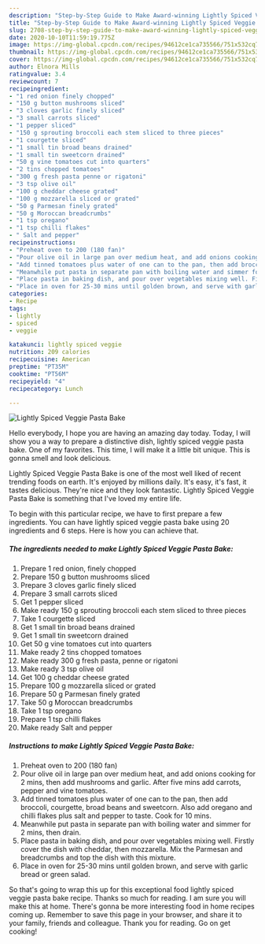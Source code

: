 ```yaml
---
description: "Step-by-Step Guide to Make Award-winning Lightly Spiced Veggie Pasta Bake"
title: "Step-by-Step Guide to Make Award-winning Lightly Spiced Veggie Pasta Bake"
slug: 2708-step-by-step-guide-to-make-award-winning-lightly-spiced-veggie-pasta-bake
date: 2020-10-10T11:59:19.775Z
image: https://img-global.cpcdn.com/recipes/94612ce1ca735566/751x532cq70/lightly-spiced-veggie-pasta-bake-recipe-main-photo.jpg
thumbnail: https://img-global.cpcdn.com/recipes/94612ce1ca735566/751x532cq70/lightly-spiced-veggie-pasta-bake-recipe-main-photo.jpg
cover: https://img-global.cpcdn.com/recipes/94612ce1ca735566/751x532cq70/lightly-spiced-veggie-pasta-bake-recipe-main-photo.jpg
author: Elnora Mills
ratingvalue: 3.4
reviewcount: 7
recipeingredient:
- "1 red onion finely chopped"
- "150 g button mushrooms sliced"
- "3 cloves garlic finely sliced"
- "3 small carrots sliced"
- "1 pepper sliced"
- "150 g sprouting broccoli each stem sliced to three pieces"
- "1 courgette sliced"
- "1 small tin broad beans drained"
- "1 small tin sweetcorn drained"
- "50 g vine tomatoes cut into quarters"
- "2 tins chopped tomatoes"
- "300 g fresh pasta penne or rigatoni"
- "3 tsp olive oil"
- "100 g cheddar cheese grated"
- "100 g mozzarella sliced or grated"
- "50 g Parmesan finely grated"
- "50 g Moroccan breadcrumbs"
- "1 tsp oregano"
- "1 tsp chilli flakes"
- " Salt and pepper"
recipeinstructions:
- "Preheat oven to 200 (180 fan)"
- "Pour olive oil in large pan over medium heat, and add onions cooking for 2 mins, then add mushrooms and garlic. After five mins add carrots, pepper and vine tomatoes."
- "Add tinned tomatoes plus water of one can to the pan, then add broccoli, courgette, broad beans and sweetcorn. Also add oregano and chilli flakes plus salt and pepper to taste. Cook for 10 mins."
- "Meanwhile put pasta in separate pan with boiling water and simmer for 2 mins, then drain."
- "Place pasta in baking dish, and pour over vegetables mixing well. Firstly cover the dish with cheddar, then mozzarella. Mix the Parmesan and breadcrumbs and top the dish with this mixture."
- "Place in oven for 25-30 mins until golden brown, and serve with garlic bread or green salad."
categories:
- Recipe
tags:
- lightly
- spiced
- veggie

katakunci: lightly spiced veggie 
nutrition: 209 calories
recipecuisine: American
preptime: "PT35M"
cooktime: "PT56M"
recipeyield: "4"
recipecategory: Lunch

---
```



![Lightly Spiced Veggie Pasta Bake](https://img-global.cpcdn.com/recipes/94612ce1ca735566/751x532cq70/lightly-spiced-veggie-pasta-bake-recipe-main-photo.jpg)

Hello everybody, I hope you are having an amazing day today. Today, I will show you a way to prepare a distinctive dish, lightly spiced veggie pasta bake. One of my favorites. This time, I will make it a little bit unique. This is gonna smell and look delicious.

Lightly Spiced Veggie Pasta Bake is one of the most well liked of recent trending foods on earth. It's enjoyed by millions daily. It's easy, it's fast, it tastes delicious. They're nice and they look fantastic. Lightly Spiced Veggie Pasta Bake is something that I've loved my entire life.




To begin with this particular recipe, we have to first prepare a few ingredients. You can have lightly spiced veggie pasta bake using 20 ingredients and 6 steps. Here is how you can achieve that.

<!--inarticleads1-->

##### The ingredients needed to make Lightly Spiced Veggie Pasta Bake:

1. Prepare 1 red onion, finely chopped
1. Prepare 150 g button mushrooms sliced
1. Prepare 3 cloves garlic finely sliced
1. Prepare 3 small carrots sliced
1. Get 1 pepper sliced
1. Make ready 150 g sprouting broccoli each stem sliced to three pieces
1. Take 1 courgette sliced
1. Get 1 small tin broad beans drained
1. Get 1 small tin sweetcorn drained
1. Get 50 g vine tomatoes cut into quarters
1. Make ready 2 tins chopped tomatoes
1. Make ready 300 g fresh pasta, penne or rigatoni
1. Make ready 3 tsp olive oil
1. Get 100 g cheddar cheese grated
1. Prepare 100 g mozzarella sliced or grated
1. Prepare 50 g Parmesan finely grated
1. Take 50 g Moroccan breadcrumbs
1. Take 1 tsp oregano
1. Prepare 1 tsp chilli flakes
1. Make ready  Salt and pepper




<!--inarticleads2-->

##### Instructions to make Lightly Spiced Veggie Pasta Bake:

1. Preheat oven to 200 (180 fan)
1. Pour olive oil in large pan over medium heat, and add onions cooking for 2 mins, then add mushrooms and garlic. After five mins add carrots, pepper and vine tomatoes.
1. Add tinned tomatoes plus water of one can to the pan, then add broccoli, courgette, broad beans and sweetcorn. Also add oregano and chilli flakes plus salt and pepper to taste. Cook for 10 mins.
1. Meanwhile put pasta in separate pan with boiling water and simmer for 2 mins, then drain.
1. Place pasta in baking dish, and pour over vegetables mixing well. Firstly cover the dish with cheddar, then mozzarella. Mix the Parmesan and breadcrumbs and top the dish with this mixture.
1. Place in oven for 25-30 mins until golden brown, and serve with garlic bread or green salad.




So that's going to wrap this up for this exceptional food lightly spiced veggie pasta bake recipe. Thanks so much for reading. I am sure you will make this at home. There's gonna be more interesting food in home recipes coming up. Remember to save this page in your browser, and share it to your family, friends and colleague. Thank you for reading. Go on get cooking!
